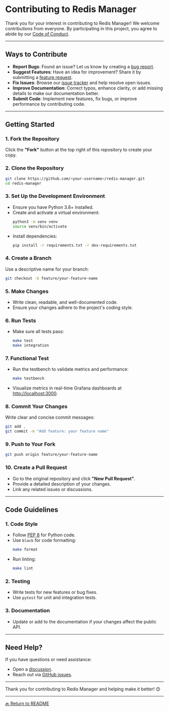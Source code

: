 # **Contributing to Redis Manager**

Thank you for your interest in contributing to Redis Manager! We welcome contributions from everyone. By participating in this project, you agree to abide by our [Code of Conduct](CODE_OF_CONDUCT.md).

---

## **Ways to Contribute**
- **Report Bugs**: Found an issue? Let us know by creating a [bug report](https://github.com/yokha/redis-manager/issues/new?template=bug_report.md).
- **Suggest Features**: Have an idea for improvement? Share it by submitting a [feature request](https://github.com/yokha/redis-manager/issues/new?template=feature_request.md).
- **Fix Issues**: Browse our [issue tracker](https://github.com/yokha/redis-manager/issues) and help resolve open issues.
- **Improve Documentation**: Correct typos, enhance clarity, or add missing details to make our documentation better.
- **Submit Code**: Implement new features, fix bugs, or improve performance by contributing code.

---

## **Getting Started**

### **1. Fork the Repository**
Click the **"Fork"** button at the top right of this repository to create your copy.

### **2. Clone the Repository**
```bash
git clone https://github.com/<your-username>/redis-manager.git
cd redis-manager
```

### **3. Set Up the Development Environment**
- Ensure you have Python 3.8+ installed.
- Create and activate a virtual environment:
  ```bash
  python3 -m venv venv
  source venv/bin/activate
  ```
- Install dependencies:
  ```bash
  pip install -r requirements.txt -r dev-requirements.txt
  ```

### **4. Create a Branch**
Use a descriptive name for your branch:
```bash
git checkout -b feature/your-feature-name
```

### **5. Make Changes**
- Write clean, readable, and well-documented code.
- Ensure your changes adhere to the project's coding style.

### **6. Run Tests**
- Make sure all tests pass:
  ```bash
  make test
  make integration
  ```

### **7. Functional Test**
- Run the testbench to validate metrics and performance:
  ```bash
  make testbench
  ```
- Visualize metrics in real-time Grafana dashboards at [http://localhost:3000](http://localhost:3000).

### **8. Commit Your Changes**
Write clear and concise commit messages:
```bash
git add .
git commit -m "Add feature: your feature name"
```

### **9. Push to Your Fork**
```bash
git push origin feature/your-feature-name
```

### **10. Create a Pull Request**
- Go to the original repository and click **"New Pull Request"**.
- Provide a detailed description of your changes.
- Link any related issues or discussions.

---

## **Code Guidelines**

### **1. Code Style**
- Follow [PEP 8](https://pep8.org/) for Python code.
- Use `black` for code formatting:
  ```bash
  make format
  ```
- Run linting:
  ```bash
  make lint
  ```

### **2. Testing**
- Write tests for new features or bug fixes.
- Use `pytest` for unit and integration tests.

### **3. Documentation**
- Update or add to the documentation if your changes affect the public API.

---

## **Need Help?**
If you have questions or need assistance:
- Open a [discussion](https://github.com/yokha/redis-manager/discussions).
- Reach out via [GitHub issues](https://github.com/yokha/redis-manager/issues).

---

Thank you for contributing to Redis Manager and helping make it better! 😊

---

[🔙 Return to README](./README.md)
